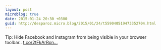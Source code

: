 ```yaml
---
layout: post
microblog: true
date: 2015-01-24 20:30 +0300
guid: http://desparoz.micro.blog/2015/01/24/t559040519473352704.html
---
```

Tip: Hide Facebook and Instagram from being visible in your browser toolbar.. [t.co/2tFkArRon...](https://t.co/2tFkArRonB)
